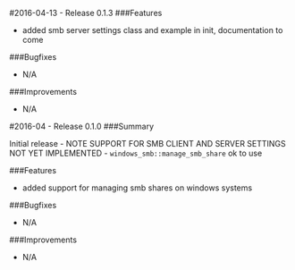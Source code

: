 #2016-04-13 - Release 0.1.3
###Features
 - added smb server settings class and example in init, documentation to come

###Bugfixes
 - N/A

###Improvements
 - N/A

#2016-04 - Release 0.1.0
###Summary

  Initial release - NOTE SUPPORT FOR SMB CLIENT AND SERVER SETTINGS NOT YET IMPLEMENTED - `windows_smb::manage_smb_share` ok to use

###Features
 - added support for managing smb shares on windows systems

###Bugfixes
 - N/A

###Improvements
 - N/A

